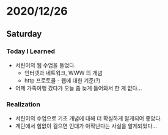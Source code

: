 # 2020/12/26

## Saturday

### Today I Learned

* 서린이의 웹 수업을 들었다.
    * 인터넷과 네트워크, WWW 의 개념
    * http 프로토콜 - 웹에 대한 기준(?)
* 어제 가족여행 갔다가 오늘 좀 늦게 들어와서 한 게 없다...

### Realization

* 서린이의 수업으로 기초 개념에 대해 더 확실하게 알게되어 좋았다.
* 계단에서 힘없이 걸으면 인대가 아작난다는 사실을 알게되었다...